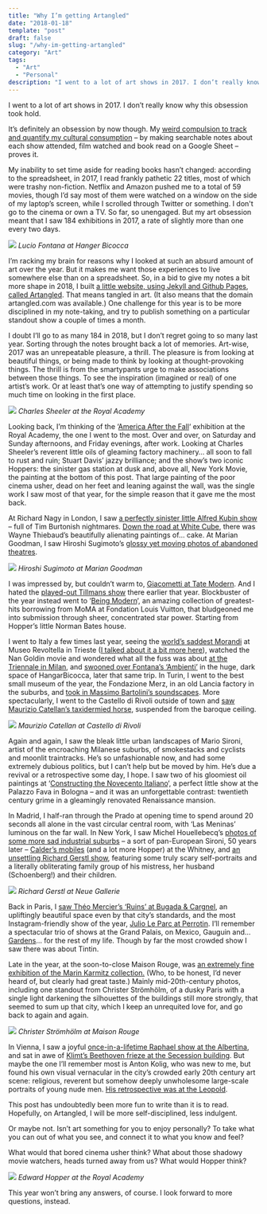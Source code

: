 ```yaml
---
title: "Why I’m getting Artangled"
date: "2018-01-18"
template: "post"
draft: false
slug: "/why-im-getting-artangled"
category: "Art"
tags:
  - "Art"
  - "Personal"
description: "I went to a lot of art shows in 2017. I don’t really know why this obsession took hold."
---
```


I went to a lot of art shows in 2017. I don’t really know why this obsession took hold.

It’s definitely an obsession by now though. My [weird compulsion to track and quantify my cultural consumption](http://josephclift.com/2016/05/05/books-i-read-last-year/) – by making searchable notes about each show attended, film watched and book read on a Google Sheet – proves it.

My inability to set time aside for reading books hasn’t changed: according to the spreadsheet, in 2017, I read frankly pathetic 22 titles, most of which were trashy non-fiction. Netflix and Amazon pushed me to a total of 59 movies, though I’d say most of them were watched on a window on the side of my laptop’s screen, while I scrolled through Twitter or something. I don't go to the cinema or own a TV. So far, so unengaged. But my art obsession meant that I saw 184 exhibitions in 2017, a rate of slightly more than one every two days.

![](/media/why-im-getting-artangled-1.jpg)
*Lucio Fontana at Hanger Bicocca*

I’m racking my brain for reasons why I looked at such an absurd amount of art over the year. But it makes me want those experiences to live somewhere else than on a spreadsheet. So, in a bid to give my notes a bit more shape in 2018, I built [a little website, using Jekyll and Github Pages, called Artangled](http://artangled.com/). That means tangled in art. (It also means that the domain artangled.com was available.) One challenge for this year is to be more disciplined in my note-taking, and try to publish something on a particular standout show a couple of times a month.

I doubt I’ll go to as many 184 in 2018, but I don’t regret going to so many last year. Sorting through the notes brought back a lot of memories. Art-wise, 2017 was an unrepeatable pleasure, a thrill. The pleasure is from looking at beautiful things, or being made to think by looking at thought-provoking things. The thrill is from the smartypants urge to make associations between those things. To see the inspiration (imagined or real) of one artist’s work. Or at least that’s one way of attempting to justify spending so much time on looking in the first place.

![](/media/why-im-getting-artangled-2.jpg)
*Charles Sheeler at the Royal Academy*

Looking back, I’m thinking of the ‘[America After the Fall](https://www.royalacademy.org.uk/exhibition/america-after-the-fall)‘ exhibition at the Royal Academy, the one I went to the most. Over and over, on Saturday and Sunday afternoons, and Friday evenings, after work. Looking at Charles Sheeler’s reverent little oils of gleaming factory machinery… all soon to fall to rust and ruin; Stuart Davis’ jazzy brilliance; and the show’s two iconic Hoppers: the sinister gas station at dusk and, above all, New York Movie, the painting at the bottom of this post. That large painting of the poor cinema usher, dead on her feet and leaning against the wall, was the single work I saw most of that year, for the simple reason that it gave me the most back.

At Richard Nagy in London, I saw [a perfectly sinister little Alfred Kubin show](http://richardnagy.com/exhibitions/855/) – full of Tim Burtonish nightmares. [Down the road at White Cube](http://whitecube.com/exhibitions/wayne_thiebaud_masons_yard_2017/), there was Wayne Thiebaud’s beautifully alienating paintings of… cake. At Marian Goodman, I saw Hiroshi Sugimoto’s [glossy yet moving photos of abandoned theatres](https://www.mariangoodman.com/exhibitions/hiroshi-sugimoto-snow-white).

![](/media/why-im-getting-artangled-3.jpg)
*Hiroshi Sugimoto at Marian Goodman*

I was impressed by, but couldn’t warm to, [Giacometti at Tate Modern](http://www.tate.org.uk/whats-on/tate-modern/exhibition/giacometti). And I hated the [played-out Tillmans show](http://www.tate.org.uk/whats-on/tate-modern/exhibition/wolfgang-tillmans-2017) there earlier that year. Blockbuster of the year instead went to ‘[Being Modern](http://www.fondationlouisvuitton.fr/en/expositions/exposition-moma0.html)‘, an amazing collection of greatest-hits borrowing from MoMA at Fondation Louis Vuitton, that bludgeoned me into submission through sheer, concentrated star power. Starting from Hopper’s little Norman Bates house.

I went to Italy a few times last year, seeing the [world’s saddest Morandi](http://www.museorevoltella.it/opere.php?id_opera=99) at Museo Revoltella in Trieste ([I talked about it a bit more here](/the-white-bottle/)), watched the Nan Goldin movie and wondered what all the fuss was about [at the Triennale in Milan](http://www.triennale.org/en/mostra/nan-goldin-the-ballad-of-sexual-dependency/), and [swooned over Fontana’s ‘Ambienti’](http://www.hangarbicocca.org/en/exhibition/lucio-fontana-environments/) in the huge, dark space of HangarBicocca, later that same trip. In Turin, I went to the best small museum of the year, the Fondazione Merz, in an old Lancia factory in the suburbs, and [took in Massimo Bartolini’s soundscapes](http://fondazionemerz.org/en/exhibitions/massimo-bartolini-four-organs/). More spectacularly, I went to the Castello di Rivoli outside of town and [saw Maurizio Catellan’s taxidermied horse](https://www.castellodirivoli.org/en/artista/maurizio-cattelan/), suspended from the baroque ceiling.

![](/media/why-im-getting-artangled-4.jpg)
*Maurizio Catellan at Castello di Rivoli*

Again and again, I saw the bleak little urban landscapes of Mario Sironi, artist of the encroaching Milanese suburbs, of smokestacks and cyclists and moonlit traintracks. He’s so unfashionable now, and had some extremely dubious politics, but I can’t help but be moved by him. He’s due a revival or a retrospective some day, I hope. I saw two of his gloomiest oil paintings at ‘[Constructing the Novecento Italiano](http://www.genusbononiae.it/mostre/costruire-il-novecento/)‘, a perfect little show at the Palazzo Fava in Bologna – and it was an unforgettable contrast: twentieth century grime in a gleamingly renovated Renaissance mansion.

In Madrid, I half-ran through the Prado at opening time to spend around 20 seconds all alone in the vast circular central room, with ‘Las Meninas’ luminous on the far wall. In New York, I saw Michel Houellebecq’s [photos of some more sad industrial suburbs](http://venusovermanhattan.com/exhibition/michel-houellebecq-french-bashing/) – a sort of pan-European Sironi, 50 years later – [Calder’s mobiles](https://whitney.org/Exhibitions/CalderHypermobility) (and a lot more Hopper) at the Whitney, and [an unsettling Richard Gerstl show](http://www.neuegalerie.org/content/richard-gerstl), featuring some truly scary self-portraits and a literally obliterating family group of his mistress, her husband (Schoenberg!) and their children.

![](/media/why-im-getting-artangled-5.jpg)
*Richard Gerstl at Neue Gallerie*

Back in Paris, I [saw Théo Mercier’s ‘Ruins’ at Bugada & Cargnel](https://www.bugadacargnel.com/en/artists/106859-theo-mercier), an upliftingly beautiful space even by that city’s standards, and the most Instagram-friendly show of the year, [Julio Le Parc at Perrotin](https://www.perrotin.com/artists/Julio_Le_Parc/307). I’ll remember a spectacular trio of shows at the Grand Palais, on Mexico, Gauguin and… [Gardens](http://www.grandpalais.fr/fr/evenement/jardins)… for the rest of my life. Though by far the most crowded show I saw there was about Tintin.

Late in the year, at the soon-to-close Maison Rouge, was [an extremely fine exhibition of the Marin Karmitz collection.](http://lamaisonrouge.org/Maison%20Rouge/documents/mrDPfrMKarmitz9398.pdf) (Who, to be honest, I’d never heard of, but clearly had great taste.) Mainly mid-20th-century photos, including one standout from Christer Strömhölm, of a dusky Paris with a single light darkening the silhouettes of the buildings still more strongly, that seemed to sum up that city, which I keep an unrequited love for, and go back to again and again.

![](/media/why-im-getting-artangled-6.jpg)
*Christer Strömhölm at Maison Rouge*

In Vienna, I saw a joyful [once-in-a-lifetime Raphael show at the Albertina](https://www.albertina.at/en/exhibitions/raphael/), and sat in awe of [Klimt’s Beethoven frieze at the Secession building](https://www.secession.at/en/). But maybe the one I’ll remember most is Anton Kolig, who was new to me, but found his own visual vernacular in the city’s crowded early 20th century art scene: religious, reverent but somehow deeply unwholesome large-scale portraits of young nude men. [His retrospective was at the Leopold](http://www.leopoldmuseum.org/en/exhibitions/84/anton-kolig).

This post has undoubtedly been more fun to write than it is to read. Hopefully, on Artangled, I will be more self-disciplined, less indulgent.

Or maybe not. Isn’t art something for you to enjoy personally? To take what you can out of what you see, and connect it to what you know and feel?

What would that bored cinema usher think? What about those shadowy movie watchers, heads turned away from us? What would Hopper think?

![](/media/why-im-getting-artangled-7.jpg)
*Edward Hopper at the Royal Academy*

This year won’t bring any answers, of course. I look forward to more questions, instead.
